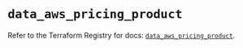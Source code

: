# `data_aws_pricing_product`

Refer to the Terraform Registry for docs: [`data_aws_pricing_product`](https://registry.terraform.io/providers/hashicorp/aws/6.11.0/docs/data-sources/pricing_product).
